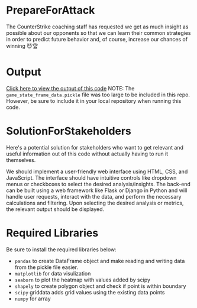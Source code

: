 # PrepareForAttack
The CounterStrike coaching staff has requested we get as much insight as possible about our opponents so that we can learn their common strategies in order to predict future behavior and, of course, increase our chances of winning 😈🏆

# Output
[Click here to view the output of this code](https://docs.google.com/document/d/15f7w2Pmxhxv6r1r70ZA09LzP9v7w18PZt18cW-m9eUk/edit#heading=h.5ellydiuruqq "Output")
NOTE:
The `game_state_frame_data.pickle` file was too large to be included in this repo. However, be sure to include it in your local repository when running this code.

# SolutionForStakeholders
Here's a potential solution for stakeholders who want to get relevant and useful information out of this code without actually having to run it themselves.

We should implement a user-friendly web interface using HTML, CSS, and JavaScript. The interface should have intuitive controls like dropdown menus or checkboxes to select the desired analysis/insights. The back-end can be built using a web framework like Flask or Django in Python and will handle user requests, interact with the data, and perform the necessary calculations and filtering. Upon selecting the desired analysis or metrics, the relevant output should be displayed.  

# Required Libraries 
Be sure to install the required libraries below:
- `pandas` to create DataFrame object and make reading and writing data from the pickle file easier.
- `matplotlib` for data visulization
- `seaborn` to plot the heatmap with values added by scipy
- `shapely` to create polygon object and check if point is within boundary
- `scipy` griddata adds grid values using the existing data points
- `numpy` for array
